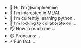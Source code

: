 - 👋 Hi, I’m @simpleemme
- 👀 I’m interested in ML/AI..
- 🌱 I’m currently learning python..
- 💞️ I’m looking to collaborate on ...
- 📫 How to reach me ...
- 😄 Pronouns: ..
- ⚡ Fun fact: ...

<!---
simpleemme/simpleemme is a ✨ special ✨ repository because its `README.md` (this file) appears on your GitHub profile.
You can click the Preview link to take a look at your changes.
--->
